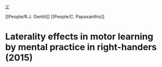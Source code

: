 [🇿](zotero://select/library/items/39FFSDU2)

[[People/R.J. Gentili]] [[People/C. Papaxanthis]] 
# Laterality effects in motor learning by mental practice in right-handers (2015)

